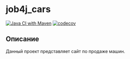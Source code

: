 # job4j_cars

[![Java CI with Maven](https://github.com/evgnovoselov/job4j_cars/actions/workflows/maven.yml/badge.svg)](https://github.com/evgnovoselov/job4j_cars/actions/workflows/maven.yml)
[![codecov](https://codecov.io/gh/evgnovoselov/job4j_cars/branch/master/graph/badge.svg?token=Do0NVD6fxB)](https://codecov.io/gh/evgnovoselov/job4j_cars)

## Описание

Данный проект представляет сайт по продаже машин.